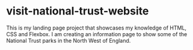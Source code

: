 # visit-national-trust-website
This is my landing page project that showcases my knowledge of HTML, CSS and Flexbox. I am creating an information page to show some of the National Trust parks in the North West of England.